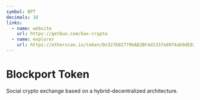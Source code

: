 ```yaml
---
symbol: BPT
decimals: 18
links:
  - name: website
    url: https://getbux.com/bux-crypto
  - name: explorer
    url: https://etherscan.io/token/0x327682779bAB2BF4d1337e8974ab9dE8275A7Ca8
---
```


# Blockport Token

Social crypto exchange based on a hybrid-decentralized architecture.
